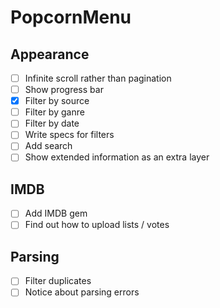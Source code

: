 # PopcornMenu

## Appearance
- [ ] Infinite scroll rather than pagination
- [ ] Show progress bar
- [x] Filter by source
- [ ] Filter by ganre
- [ ] Filter by date
- [ ] Write specs for filters
- [ ] Add search
- [ ] Show extended information as an extra layer

## IMDB
- [ ] Add IMDB gem
- [ ] Find out how to upload lists / votes

## Parsing
- [ ] Filter duplicates
- [ ] Notice about parsing errors